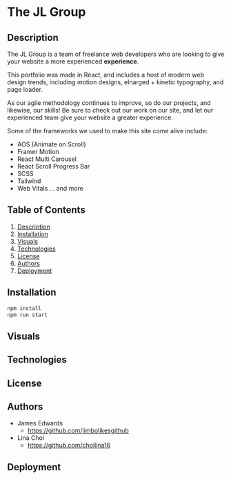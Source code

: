# The JL Group

## Description  
The JL Group is a team of freelance web developers who are looking to give your website a more experienced <b>experience</b>.</br>

This portfolio was made in React, and includes a host of modern web design trends, including motion designs, elnarged + kinetic typography, and page loader.</br>

As our agile methodology continues to improve, so do our projects, and likewise, our skills! Be sure to check out our work on our site, and let our experienced team give your website a greater experience.

Some of the frameworks we used to make this site come alive include:</br>
* AOS (Animate on Scroll)
* Framer Motion
* React Multi Carousel
* React Scroll Progress Bar
* SCSS
* Tailwind
* Web Vitals
... and more

## Table of Contents
1. [Description](#description)
2. [Installation](#installation)
3. [Visuals](#visuals)
4. [Technologies](#technologies)
5. [License](#license)
6. [Authors](#authors)
7. [Deployment](#deployment)

## Installation
 
 ```bash
 npm install
 npm run start
 ```
 
## Visuals

## Technologies

## License

## Authors
* James Edwards 
  - https://github.com/jimbolikesgithub
* Lina Choi 
  - https://github.com/choilina16

## Deployment
